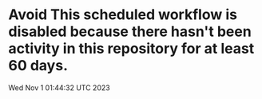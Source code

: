 # Avoid This scheduled workflow is disabled because there hasn't been activity in this repository for at least 60 days.
Wed Nov  1 01:44:32 UTC 2023
